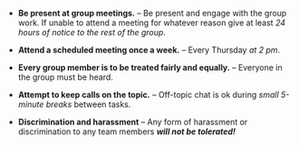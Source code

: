 * __Be present at group meetings.__ – Be present and engage with the group work. If unable to attend a meeting for whatever reason give at least *24 hours of notice to the rest of the group*.

*	__Attend a scheduled meeting once a week.__ – Every Thursday *at 2 pm*.

*	__Every group member is to be treated fairly and equally.__ – Everyone in the group must be heard.

*	__Attempt to keep calls on the topic.__ – Off-topic chat is ok during *small 5-minute breaks* between tasks.

* __Discrimination and harassment__ – Any form of harassment or discrimination to any team members *__will not be tolerated!__*

